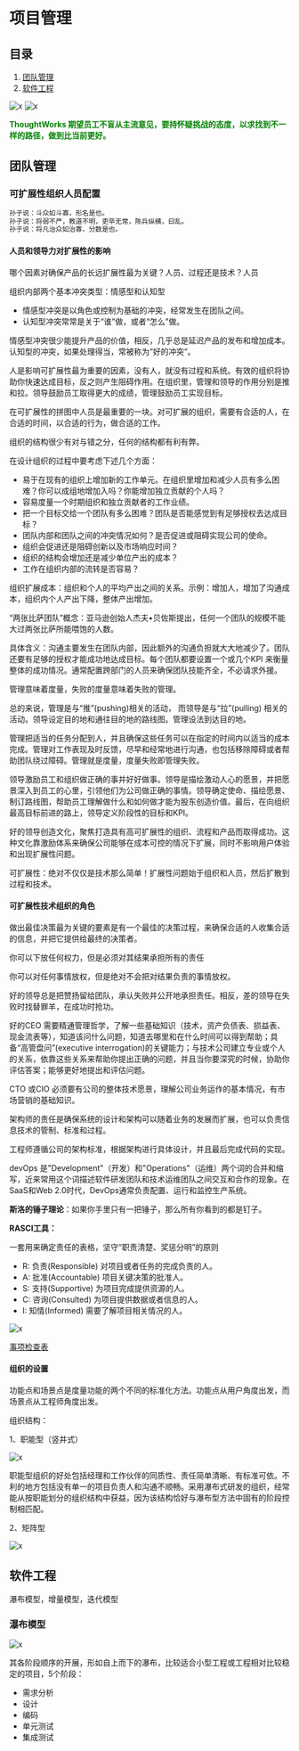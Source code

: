 # 项目管理

## 目录

1. [团队管理](#团队管理)
2. [软件工程](#软件工程)

![x](./Resource/平凡荣耀.png)
![x](./Resource/敏捷中国式.png)

<b style="color:green">ThoughtWorks 期望员工不盲从主流意见，要持怀疑挑战的态度，以求找到不一样的路径，做到比当前更好。</b>

## 团队管理

### 可扩展性组织人员配置

```txt
孙子说：斗众如斗寡，形名是也。
孙子说：将弱不严，教道不明，吏卒无常，陈兵纵横，曰乱。
孙子说：将凡治众如治寡，分数是也。
```

#### 人员和领导力对扩展性的影响

哪个因素对确保产品的长远扩展性最为关键？人员、过程还是技术？人员

组织内部两个基本冲突类型：情感型和认知型

- 情感型冲突是以角色或控制为基础的冲突，经常发生在团队之间。
- 认知型冲突常常是关于“谁”做，或者“怎么”做。

情感型冲突很少能提升产品的价值，相反，几乎总是延迟产品的发布和增加成本。认知型的冲突，如果处理得当，常被称为“好的冲突”。

人是影响可扩展性最为重要的因素，没有人，就没有过程和系统。有效的组织将协助你快速达成目标，反之则产生阻碍作用。在组织里，管理和领导的作用分别是推和拉。领导鼓励员工取得更大的成绩，管理鼓励员工实现目标。

在可扩展性的拼图中人员是最重要的一块。对可扩展的组织，需要有合适的人，在合适的时间，以合适的行为，做合适的工作。

组织的结构很少有对与错之分，任何的结构都有利有弊。

在设计组织的过程中要考虑下述几个方面：

- 易于在现有的组织上增加新的工作单元。在组织里增加和减少人员有多么困难？你可以成组地增加入吗？你能增加独立贡献的个人吗？
- 容易度量一个时期组织和独立贡献者的工作业绩。
- 把一个目标交给一个团队有多么困难？团队是否能感觉到有足够授权去达成目标？
- 团队内部和团队之间的冲突情况如何？是否促进或阻碍实现公司的使命。
- 组织会促进还是阻碍创新以及市场响应时间？
- 组织的结构会增加还是减少单位产出的成本？
- 工作在组织内部的流转是否容易？

组织扩展成本：组织和个人的平均产出之间的关系。示例：增加人，增加了沟通成本，组织内个人产出下降，整体产出增加。

“两张比萨团队”概念：亚马逊创始人杰夫•贝佐斯提出，任何一个团队的规模不能大过两张比萨所能喂饱的人数。

具体含义：沟通主要发生在团队内部，因此额外的沟通负担就大大地减少了。团队还要有足够的授权才能成功地达成目标。每个团队都要设置一个或几个KPI 来衡量整体的成功情况。通常配置跨部门的人员来确保团队技能齐全，不必请求外援。

管理意味着度量，失败的度量意味着失败的管理。

总的来说，管理是与“推”(pushing)相关的活动， 而领导是与“拉”(pulling) 相关的活动。领导设定目的地和通往目的地的路线图。管理设法到达目的地。

管理把适当的任务分配到人，并且确保这些任务可以在指定的时间内以适当的成本完成。管理对工作表现及时反馈，尽早和经常地进行沟通，也包括移除障碍或者帮助团队绕过障碍。管理就是度量，度量失败即管理失败。

领导激励员工和组织做正确的事并好好做事。领导是描绘激动人心的愿景，并把愿景深入到员工的心里，引领他们为公司做正确的事情。领导确定使命、描绘愿景、制订路线图，帮助员工理解做什么和如何做才能为股东创造价值。最后，在向组织最高目标前进的路上，领导定义阶段性的目标和KPI。

好的领导创造文化，聚焦打造具有高可扩展性的组织、流程和产品而取得成功。这种文化靠激励体系来确保公司能够在成本可控的情况下扩展，同时不影响用户体验和出现扩展性问题。

可扩展性：绝对不仅仅是技术那么简单！扩展性问题始于组织和人员，然后扩散到过程和技术。

#### 可扩展性技术组织的角色

做出最佳决策最为关键的要素是有一个最佳的决策过程，来确保合适的人收集合适的信息，并把它提供给最终的决策者。

你可以下放任何权力，但是必须对其结果承担所有的责任

你可以对任何事情放权，但是绝对不会把对结果负责的事情放权。

好的领导总是把赞扬留给团队，承认失败并公开地承担责任。相反，差的领导在失败时找替罪羊，在成功时抢功。

好的CEO 需要精通管理哲学，了解一些基础知识（技术，资产负债表、损益表、现金流表等），知道该问什么问题，知道去哪里和在什么时间可以得到帮助；具备“高管盘问”(executive interrogation)的关键能力；与技术公司建立专业或个人的关系，依靠这些关系来帮助你提出正确的问题，并且当你要深究的时候，协助你评估答案；能够更好地提出和评估问题。

CTO 或CIO 必须要有公司的整体技术愿景，理解公司业务运作的基本情况，有市场营销的基础知识。

架构师的责任是确保系统的设计和架构可以随着业务的发展而扩展，也可以负责信息技术的管制、标准和过程。

工程师遵循公司的架构标准，根据架构进行具体设计，并且最后完成代码的实现。

devOps 是"Development"（开发）和"Operations"（运维）两个词的合并和缩写，近来常用这个词描述软件研发团队和技术运维团队之间交互和合作的现象。在SaaS和Web 2.0时代，DevOps通常负责配置、运行和监控生产系统。

**斯洛的锤子理论**：如果你手里只有一把锤子，那么所有你看到的都是钉子。

**RASCI工具：**

一套用来确定责任的表格，坚守“职责清楚、奖惩分明”的原则

- R: 负责(Responsible) 对项目或者任务的完成负责的人。
- A: 批准(Accountable) 项目关键决策的批准人。
- S: 支持(Supportive) 为项目完成提供资源的人。
- C: 咨询(Consulted) 为项目提供数据或者信息的人。
- I: 知情(Informed) 需要了解项目相关情况的人。

![x](./Resource/RASCI工具.jpg)

[事项检查表](./Resource/事项检查表.docx)

#### 组织的设置

功能点和场景点是度量功能的两个不同的标准化方法。功能点从用户角度出发，而场景点从工程师角度出发。

组织结构：

1、职能型（竖井式）

![x](./Resource/职能型.png)

职能型组织的好处包括经理和工作伙伴的同质性、责任简单清晰、有标准可依。不利的地方包括没有单一的项目负责人和沟通不顺畅。采用瀑布式研发的组织，经常能从按职能划分的组织结构中获益，因为该结构恰好与瀑布型方法中固有的阶段控制相匹配。

2、矩阵型

![x](./Resource/矩阵型.png)

## 软件工程

瀑布模型，增量模型，迭代模型

### 瀑布模型

![x](./Resource/瀑布模型.jpg)

其各阶段顺序的开展，形如自上而下的瀑布，比较适合小型工程或工程相对比较稳定的项目，5个阶段：

- 需求分析
- 设计
- 编码
- 单元测试
- 集成测试
